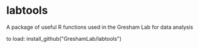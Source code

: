 # labtools

A package of useful R functions used in the Gresham Lab for data analysis

to load: install_github("GreshamLab/labtools")
